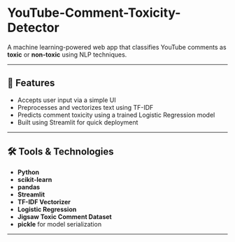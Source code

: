 # YouTube-Comment-Toxicity-Detector

A machine learning-powered web app that classifies YouTube comments as **toxic** or **non-toxic** using NLP techniques.

---

## 📌 Features

- Accepts user input via a simple UI
- Preprocesses and vectorizes text using TF-IDF
- Predicts comment toxicity using a trained Logistic Regression model
- Built using Streamlit for quick deployment

---

## 🛠 Tools & Technologies

- **Python**
- **scikit-learn**
- **pandas**
- **Streamlit**
- **TF-IDF Vectorizer**
- **Logistic Regression**
- **Jigsaw Toxic Comment Dataset**
- **pickle** for model serialization

---



